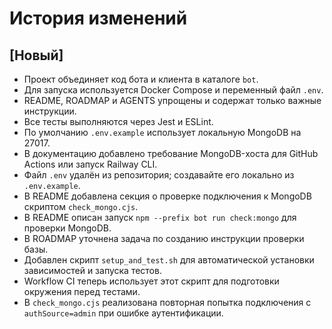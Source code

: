 <!-- Назначение файла: список основных изменений. -->

# История изменений

## [Новый]

- Проект объединяет код бота и клиента в каталоге `bot`.
- Для запуска используется Docker Compose и переменный файл `.env`.
- README, ROADMAP и AGENTS упрощены и содержат только важные инструкции.
- Все тесты выполняются через Jest и ESLint.
- По умолчанию `.env.example` использует локальную MongoDB на 27017.
- В документацию добавлено требование MongoDB-хоста для GitHub Actions или запуск Railway CLI.
- Файл `.env` удалён из репозитория; создавайте его локально из `.env.example`.
- В README добавлена секция о проверке подключения к MongoDB скриптом `check_mongo.cjs`.
- В README описан запуск `npm --prefix bot run check:mongo` для проверки MongoDB.
- В ROADMAP уточнена задача по созданию инструкции проверки базы.
- Добавлен скрипт `setup_and_test.sh` для автоматической установки зависимостей и запуска тестов.
- Workflow CI теперь использует этот скрипт для подготовки окружения перед тестами.
- В `check_mongo.cjs` реализована повторная попытка подключения с `authSource=admin` при ошибке аутентификации.

